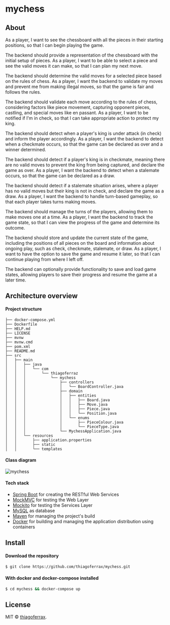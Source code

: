 # mychess

## About

As a player, I want to see the chessboard with all the pieces in their starting positions, so that I can begin playing the game.

The backend should provide a representation of the chessboard with the initial setup of pieces.
As a player, I want to be able to select a piece and see the valid moves it can make, so that I can plan my next move.

The backend should determine the valid moves for a selected piece based on the rules of chess.
As a player, I want the backend to validate my moves and prevent me from making illegal moves, so that the game is fair and follows the rules.

The backend should validate each move according to the rules of chess, considering factors like piece movement, capturing opponent pieces, castling, and special moves like en passant.
As a player, I want to be notified if I'm in check, so that I can take appropriate action to protect my king.

The backend should detect when a player's king is under attack (in check) and inform the player accordingly.
As a player, I want the backend to detect when a checkmate occurs, so that the game can be declared as over and a winner determined.

The backend should detect if a player's king is in checkmate, meaning there are no valid moves to prevent the king from being captured, and declare the game as over.
As a player, I want the backend to detect when a stalemate occurs, so that the game can be declared as a draw.

The backend should detect if a stalemate situation arises, where a player has no valid moves but their king is not in check, and declare the game as a draw.
As a player, I want the backend to handle turn-based gameplay, so that each player takes turns making moves.

The backend should manage the turns of the players, allowing them to make moves one at a time.
As a player, I want the backend to track the game state, so that I can view the progress of the game and determine its outcome.

The backend should store and update the current state of the game, including the positions of all pieces on the board and information about ongoing play, such as check, checkmate, stalemate, or draw.
As a player, I want to have the option to save the game and resume it later, so that I can continue playing from where I left off.

The backend can optionally provide functionality to save and load game states, allowing players to save their progress and resume the game at a later time.

## Architecture overview

#### Project structure
```
├── docker-compose.yml
├── Dockerfile
├── HELP.md
├── LICENSE
├── mvnw
├── mvnw.cmd
├── pom.xml
├── README.md
├── src
│   ├── main
│   │   ├── java
│   │   │   └── com
│   │   │       └── thiagoferraz
│   │   │           └── mychess
│   │   │               ├── controllers
│   │   │               │   └── BoardController.java
│   │   │               ├── domain
│   │   │               │   ├── entities
│   │   │               │   │   ├── Board.java
│   │   │               │   │   ├── Move.java
│   │   │               │   │   ├── Piece.java
│   │   │               │   │   └── Position.java
│   │   │               │   └── enums
│   │   │               │       ├── PieceColour.java
│   │   │               │       └── PieceType.java
│   │   │               └── MychessApplication.java
│   │   └── resources
│   │       ├── application.properties
│   │       ├── static
│   │       └── templates
```
#### Class diagram

![mychess](https://github.com/thiagoferrax/mychess/assets/43149895/82f5d463-7de5-44e0-b157-7126269a2ce5)

#### Tech stack
* [Spring Boot](http://spring.io/projects/spring-boot) for creating the RESTful Web Services
* [MockMVC](https://spring.io/guides/gs/testing-web/) for testing the Web Layer
* [Mockito](https://site.mockito.org/) for testing the Services Layer
* [MySQL](https://www.mysql.com/) as database
* [Maven](https://maven.apache.org/) for managing the project's build
* [Docker](https://www.docker.com/) for building and managing the application distribution using containers

## Install
#### Download the repository
```sh
$ git clone https://github.com/thiagoferrax/mychess.git
```
#### With docker and docker-compose installed
```sh
$ cd mychess && docker-compose up
```
## License

MIT © [thiagoferrax](https://github.com/thiagoferrax).
